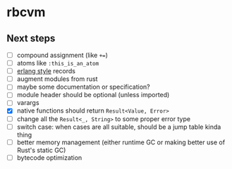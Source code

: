 # rbcvm

## Next steps

- [ ] compound assignment (like `+=`)
- [ ] atoms like `:this_is_an_atom`
- [ ] [erlang style][1] records
- [ ] augment modules from rust
- [ ] maybe some documentation or specification?
- [ ] module header should be optional (unless imported)
- [ ] varargs
- [x] native functions should return `Result<Value, Error>`
- [ ] change all the `Result<_, String>` to some proper error type
- [ ] switch case: when cases are all suitable, should be a jump table kinda thing
- [ ] better memory management (either runtime GC or making better use of Rust's static GC)
- [ ] bytecode optimization

[1]: http://erlang.org/doc/reference_manual/records.html
